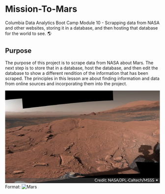 # Mission-To-Mars
Columbia Data Analytics Boot Camp Module 10 - Scrapping data from NASA and other websites, storing it in a database, and then hosting that database for the world to see. 🌎

## Purpose
The purpose of this project is to scrape data from NASA about Mars. The next step is to store that in a database, host the database, and then edit the database to show a different rendition of the information that has been scraped. The principles in this lesson are about finding information and data from online sources and incorporating them into the project.

![Mars by NASA Exploration Program](/Resources/NASA_MARS.png)
Format: ![Mars](https://mars.nasa.gov/resources/25865/curiositys-360-degree-view-atop-mont-mercou/)
